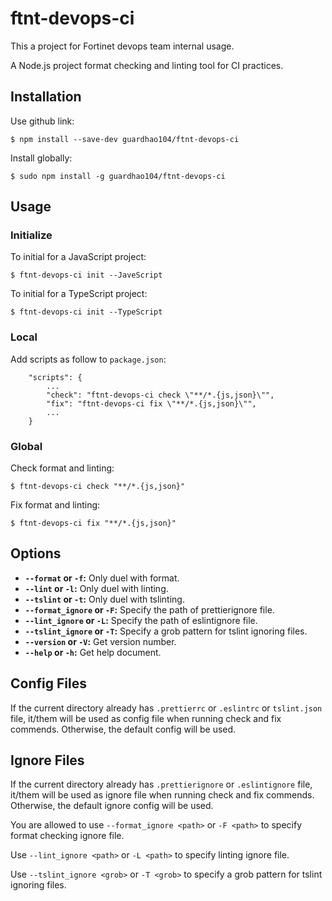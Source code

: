# ftnt-devops-ci

This a project for Fortinet devops team internal usage.

A Node.js project format checking and linting tool for CI practices.

## Installation

Use github link:

    $ npm install --save-dev guardhao104/ftnt-devops-ci

Install globally:

    $ sudo npm install -g guardhao104/ftnt-devops-ci

## Usage

### Initialize

To initial for a JavaScript project:

    $ ftnt-devops-ci init --JaveScript

To initial for a TypeScript project:

    $ ftnt-devops-ci init --TypeScript

### Local

Add scripts as follow to `package.json`:

```
    "scripts": {
        ...
        "check": "ftnt-devops-ci check \"**/*.{js,json}\"",
        "fix": "ftnt-devops-ci fix \"**/*.{js,json}\"",
        ...
    }
```

### Global

Check format and linting:

    $ ftnt-devops-ci check "**/*.{js,json}"

Fix format and linting:

    $ ftnt-devops-ci fix "**/*.{js,json}"

## Options

- **`--format` or `-f`:**           Only duel with format.
- **`--lint` or `-l`:**             Only duel with linting.
- **`--tslint` or `-t`:**           Only duel with tslinting.
- **`--format_ignore` or `-F`:**    Specify the path of prettierignore file.
- **`--lint_ignore` or `-L`:**      Specify the path of eslintignore file.
- **`--tslint_ignore` or `-T`:**    Specify a grob pattern for tslint ignoring files.
- **`--version` or `-V`:**          Get version number.
- **`--help` or `-h`:**             Get help document.

## Config Files

If the current directory already has `.prettierrc` or `.eslintrc` or `tslint.json` file, it/them will be used as config file when running check and fix commends. Otherwise, the default config will be used.

## Ignore Files

If the current directory already has `.prettierignore` or `.eslintignore` file, it/them will be used as ignore file when running check and fix commends. Otherwise, the default ignore config will be used.

You are allowed to use `--format_ignore <path>` or `-F <path>` to specify format checking ignore file. 

Use `--lint_ignore <path>` or `-L <path>` to specify linting ignore file. 

Use `--tslint_ignore <grob>` or `-T <grob>` to specify a grob pattern for tslint ignoring files.
